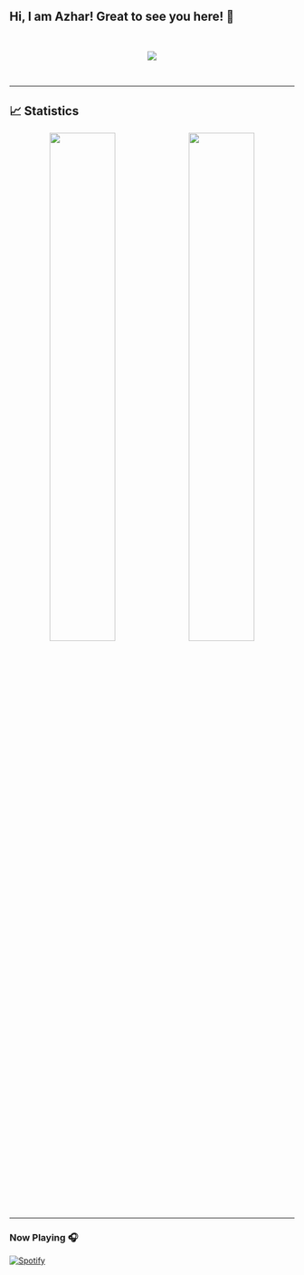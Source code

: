 ## Hi, I am Azhar! Great to see you here! 👋
<br />


<p align="center">
  <img src="https://activity-graph.herokuapp.com/graph?username=Azhar221&bg_color=0f2d3d&color=1cadfb&line=1cadfb&point=1cadfb&area=true&hide_border=true">
</p>
<br />
<hr />

## 📈 Statistics

<p align="center">	
  <img width="48%" src="https://github-readme-stats.vercel.app/api?username=Azhar221&bg_color=0f2d3d&color=1cadfb&show_icons=true&theme=tokyonight&hide_border=true" />
  <img width="48%" src="https://github-readme-streak-stats.herokuapp.com?user=Azhar221&theme=tokyonight&hide_border=true&background=0F2D3D"/>
</p>
<br />
<hr />

### Now Playing 🎧

[![Spotify](https://github-readme-remake.vercel.app/api/spotify)](https://open.spotify.com/user/31o6piudbusn4sw4r6z7u6o4p77e)
<br/>


<!--

<p align="center"><a href="https://anuraghazra.github.io"><img width="80%" alt="Hello, I'm Azhar. I do open source!" src="./assets/gh-readme-header.png" /></a></p>
<br />

## 📕 Pinned Repositories

<p align="center">
	<a href="https://github.com/amankrx/portfolio">
		<img align="center" src="https://github-readme-stats.vercel.app/api/pin/?username=amankrx&repo=portfolio&hide_border=true&theme=dark&show_icons=true" />
	</a>
	<a href="https://github.com/amankrx/amankrx">
		<img align="center" src="https://github-readme-stats.vercel.app/api/pin/?username=amankrx&repo=amankrx&hide_border=true&theme=dark&show_icons=true" />
	</a>
	<a href="https://github.com/amankrx/Healthsy">
		<img align="center" src="https://github-readme-stats.vercel.app/api/pin/?username=amankrx&repo=Healthsy&hide_border=true&theme=dark&show_icons=true" />
	</a>
	<a href="https://github.com/amankrx/Health">
		<img align="center" src="https://github-readme-stats.vercel.app/api/pin/?username=amankrx&repo=Health&hide_border=true&theme=dark&show_icons=true" />
	</a>
</p>

